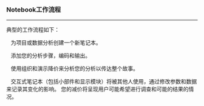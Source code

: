 ### Notebook工作流程
****
典型的工作流程如下：

   为项目或数据分析创建一个新笔记本。

   添加您的分析步骤，编码和输出。
 



   使用组织和演示降价来分析您的分析以传达整个故事。

   交互式笔记本（包括小部件和显示模块）将被其他人使用，通过修改参数和数据来记录其变化的影响。 您的减价将呈现用户可能希望进行调查和可能的结果的情况。